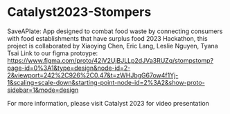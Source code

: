 # Catalyst2023-Stompers
SaveAPlate: App designed to combat food waste by connecting consumers with food establishments that have surplus food
2023 Hackathon, this project is collaborated by Xiaoying Chen, Eric Lang, Leslie Nguyen, Tyana Tsai
Link to our figma protoype:
https://www.figma.com/proto/42iV2UjBJLLp2dJVa3RUZq/stompstomp?page-id=0%3A1&type=design&node-id=2-2&viewport=242%2C926%2C0.47&t=zWHJbgG67ow4f1Yj-1&scaling=scale-down&starting-point-node-id=2%3A2&show-proto-sidebar=1&mode=design

For more information, please visit Catalyst 2023 for video presentation


